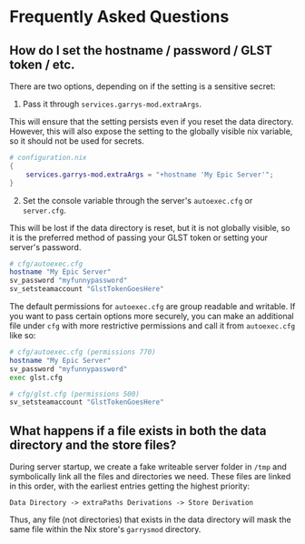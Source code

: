 # Frequently Asked Questions

## How do I set the hostname / password / GLST token / etc.

There are two options, depending on if the setting is a sensitive secret:
1. Pass it through `services.garrys-mod.extraArgs`.

This will ensure that the setting persists even if you reset the data directory. However, this will also expose the setting to the globally visible nix variable, so it should not be used for secrets.
```nix
# configuration.nix
{
    services.garrys-mod.extraArgs = "+hostname 'My Epic Server'";
}
```

2. Set the console variable through the server's `autoexec.cfg` or `server.cfg`.

This will be lost if the data directory is reset, but it is not globally visible, so it is the preferred method of passing your GLST token or setting your server's password.
```bash
# cfg/autoexec.cfg
hostname "My Epic Server"
sv_password "myfunnypassword"
sv_setsteamaccount "GlstTokenGoesHere"
```

The default permissions for `autoexec.cfg` are group readable and writable. If you want to pass certain options more securely, you can make an additional file under `cfg` with more restrictive permissions and call it from `autoexec.cfg` like so:
```bash
# cfg/autoexec.cfg (permissions 770)
hostname "My Epic Server"
sv_password "myfunnypassword"
exec glst.cfg
```
```bash
# cfg/glst.cfg (permissions 500)
sv_setsteamaccount "GlstTokenGoesHere"
```

## What happens if a file exists in both the data directory and the store files?

During server startup, we create a fake writeable server folder in `/tmp` and symbolically link all the files and directories we need. These files are linked in this order, with the earliest entries getting the highest priority:
```
Data Directory -> extraPaths Derivations -> Store Derivation
```

Thus, any file (not directories) that exists in the data directory will mask the same file within the Nix store's `garrysmod` directory.